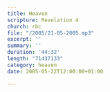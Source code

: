 ```yaml
---
title: Heaven
scripture: Revelation 4
church: rbc
file: "/2005/21-05-2005.mp3"
excerpt: ''
summary: ''
duration: '44:32'
length: "71437133"
category: heaven
date: 2005-05-22T12:00:00+01:00

---
```

